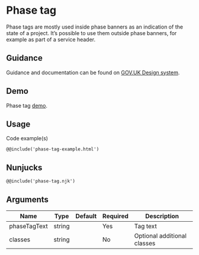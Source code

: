 # Phase tag

Phase tags are mostly used inside phase banners as an indication of the state of a project. It’s possible to use them outside phase banners, for example as part of a service header.

## Guidance

Guidance and documentation can be found on [GOV.UK Design system](linkgoeshere).

## Demo

Phase tag [demo](phase-tag.html).

## Usage

Code example(s)

```
@@include('phase-tag-example.html')
```
## Nunjucks

```
@@include('phase-tag.njk')
```

## Arguments

| Name              | Type    | Default | Required  | Description
|---                |---      |---      |---        |---
| phaseTagText      | string  |         | Yes       | Tag text
| classes           | string  |         | No        | Optional additional classes

<!--
## Installation

```
npm install --save @govuk-frontend/phase-tag
```
-->
